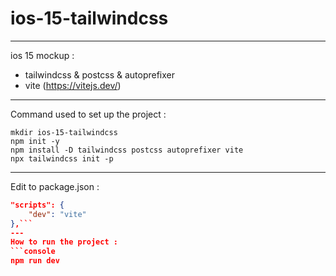 # ios-15-tailwindcss

---
ios 15 mockup :
 - tailwindcss & postcss & autoprefixer
 - vite (https://vitejs.dev/)
---
Command used to set up the project : 
```console
mkdir ios-15-tailwindcss
npm init -y
npm install -D tailwindcss postcss autoprefixer vite
npx tailwindcss init -p
```
---
Edit to package.json :
```json
"scripts": {
    "dev": "vite"
},```
---
How to run the project :
```console
npm run dev
```
